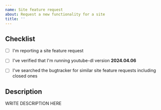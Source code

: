 ```yaml
---
name: Site feature request
about: Request a new functionality for a site
title: ''
---
```


<!--

######################################################################
  WARNING!
  IGNORING THE FOLLOWING TEMPLATE WILL RESULT IN ISSUE CLOSED AS INCOMPLETE
######################################################################

-->


## Checklist

<!--
Carefully read and work through this check list in order to prevent the most common mistakes and misuse of youtube-dl:
- First of, make sure you are using the latest version of youtube-dl. Run `youtube-dl --version` and ensure your version is 2024.04.06. If it's not, see https://yt-dl.org/update on how to update. Issues with outdated version will be REJECTED.
- Search the bugtracker for similar site feature requests: http://yt-dl.org/search-issues. DO NOT post duplicates.
- Finally, put x into all relevant boxes (like this [x])
-->

- [ ] I'm reporting a site feature request
- [ ] I've verified that I'm running youtube-dl version **2024.04.06**
- [ ] I've searched the bugtracker for similar site feature requests including closed ones


## Description

<!--
Provide an explanation of your site feature request in an arbitrary form. Please make sure the description is worded well enough to be understood, see https://github.com/ytdl-org/youtube-dl#is-the-description-of-the-issue-itself-sufficient. Provide any additional information, suggested solution and as much context and examples as possible.
-->

WRITE DESCRIPTION HERE
